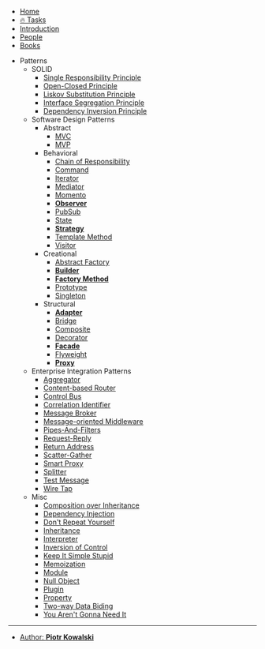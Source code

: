 - [Home](README.md)
- [🔥 Tasks](chapters/@tasks.md)
- [Introduction](chapters/@home.md)
- [People](chapters/people.md)
- [Books](chapters/books.md)
* Patterns
    + SOLID
        - [Single Responsibility Principle](chapters/patterns/solid/single-responsibility-principle.md)
        - [Open-Closed Principle](chapters/patterns/solid/open-closed-principle.md)
        - [Liskov Substitution Principle](chapters/patterns/solid/liskov-substitution-principle.md)
        - [Interface Segregation Principle](chapters/patterns/solid/interface-segregation-principle.md)
        - [Dependency Inversion Principle](chapters/patterns/solid/dependency-inversion-principle.md)
    + Software Design Patterns
        - Abstract
            - [MVC](chapters/patterns/sdp/sdpa/mvc.md)
            - [MVP](chapters/patterns/sdp/sdpa/mvp.md)
        - Behavioral
            - [Chain of Responsibility](chapters/patterns/sdp/sdpb/chain-of-responsibility.md)
            - [Command](chapters/patterns/sdp/sdpb/command.md)
            - [Iterator](chapters/patterns/sdp/sdpb/iterator.md)
            - [Mediator](chapters/patterns/sdp/sdpb/mediator.md)
            - [Momento](chapters/patterns/sdp/sdpb/momento.md)
            - [**Observer**](chapters/patterns/sdp/sdpb/observer.md)
            - [PubSub](chapters/patterns/sdp/sdpb/pubsub.md)
            - [State](chapters/patterns/sdp/sdpb/state.md)
            - [**Strategy**](chapters/patterns/sdp/sdpb/strategy.md)
            - [Template Method](chapters/patterns/sdp/sdpb/template-method.md)
            - [Visitor](chapters/patterns/sdp/sdpb/visitor.md)
        - Creational
            - [Abstract Factory](chapters/patterns/sdp/sdpc/abstract-factory.md)
            - [**Builder**](chapters/patterns/sdp/sdpc/builder.md)
            - [**Factory Method**](chapters/patterns/sdp/sdpc/factory-method.md)
            - [Prototype](chapters/patterns/sdp/sdpc/prototype.md)
            - [Singleton](chapters/patterns/sdp/sdpc/singleton.md)
        - Structural
            - [**Adapter**](chapters/patterns/sdp/sdps/adapter.md)
            - [Bridge](chapters/patterns/sdp/sdps/bridge.md)
            - [Composite](chapters/patterns/sdp/sdps/composite.md)
            - [Decorator](chapters/patterns/sdp/sdps/decorator.md)
            - [**Facade**](chapters/patterns/sdp/sdps/facade.md)
            - [Flyweight](chapters/patterns/sdp/sdps/flyweight.md)
            - [**Proxy**](chapters/patterns/sdp/sdps/proxy.md)
    + Enterprise Integration Patterns
        - [Aggregator](chapters/patterns/eip/aggregator.md)
        - [Content-based Router](chapters/patterns/eip/content-based-router.md)
        - [Control Bus](chapters/patterns/eip/control-bus.md)
        - [Correlation Identifier](chapters/patterns/eip/correlation-identifier.md)
        - [Message Broker](chapters/patterns/eip/message-broker.md)
        - [Message-oriented Middleware](chapters/patterns/eip/message-oriented-middleware.md)
        - [Pipes-And-Filters](chapters/patterns/eip/pipes-and-filters.md)
        - [Request-Reply](chapters/patterns/eip/request-reply.md)
        - [Return Address](chapters/patterns/eip/return-address.md)
        - [Scatter-Gather](chapters/patterns/eip/scatter-gather.md)
        - [Smart Proxy](chapters/patterns/eip/smart-proxy.md)
        - [Splitter](chapters/patterns/eip/splitter.md)
        - [Test Message](chapters/patterns/eip/test-message.md)
        - [Wire Tap](chapters/patterns/eip/wire-tap.md)
    + Misc
        - [Composition over Inheritance](chapters/patterns/misc/composition-over-inheritance.md)
        - [Dependency Injection](chapters/patterns/misc/dependency-injection.md)
        - [Don't Repeat Yourself](chapters/patterns/misc/dont-repeat-yourself.md)
        - [Inheritance](chapters/patterns/misc/inheritance.md)
        - [Interpreter](chapters/patterns/misc/interpreter.md)
        - [Inversion of Control](chapters/patterns/misc/inversion-of-control.md)
        - [Keep It Simple Stupid](chapters/patterns/misc/keep-it-simple-stupid.md)
        - [Memoization](chapters/patterns/misc/memoization.md)
        - [Module](chapters/patterns/misc/module.md)
        - [Null Object](chapters/patterns/misc/null-object.md)
        - [Plugin](chapters/patterns/misc/plugin.md)
        - [Property](chapters/patterns/misc/property.md)
        - [Two-way Data Biding](chapters/patterns/misc/two-way-data-binding.md)
        - [You Aren't Gonna Need It](chapters/patterns/misc/you-arent-gonna-need-it.md)

---

- [Author: **Piotr Kowalski**](AUTHOR.md)
